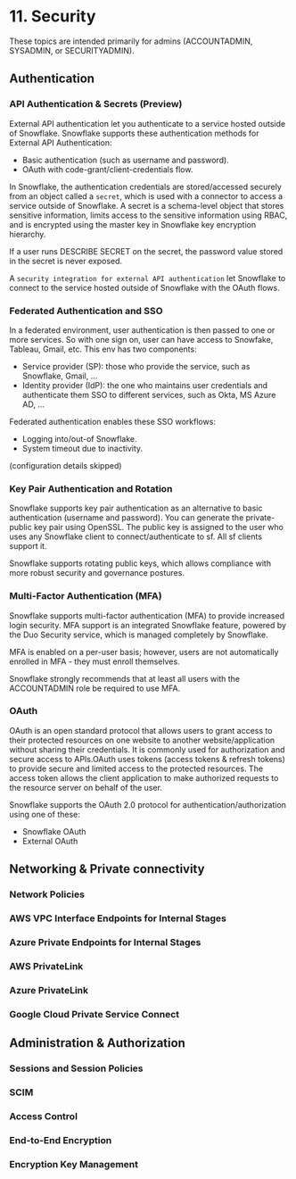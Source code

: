 # 11. Security
These topics are intended primarily for admins (ACCOUNTADMIN, SYSADMIN, or SECURITYADMIN).

## Authentication
### API Authentication & Secrets (Preview)
External API authentication let you authenticate to a service hosted outside of Snowflake. Snowflake supports these authentication methods for External API Authentication:
- Basic authentication (such as username and password).
- OAuth with code-grant/client-credentials flow.

In Snowflake, the authentication credentials are stored/accessed securely from an object called a `secret`, which is used with a connector to access a service outside of Snowflake. A secret is a schema-level object that stores sensitive information, limits access to the sensitive information using RBAC, and is encrypted using the master key in Snowflake key encryption hierarchy. 

If a user runs DESCRIBE SECRET on the secret, the password value stored in the secret is never exposed.

A `security integration for external API authentication` let Snowflake to connect to the service hosted outside of Snowflake with the OAuth flows.

### Federated Authentication and SSO
In a federated environment, user authentication is then passed to one or more services. So with one sign on, user can have access to Snowfake, Tableau, Gmail, etc. This env has two components:
- Service provider (SP): those who provide the service, such as Snowflake, Gmail, ...
- Identity provider (IdP): the one who maintains user credentials and authenticate them SSO to different services, such as Okta, MS Azure AD, ...

Federated authentication enables these SSO workflows:
- Logging into/out-of Snowflake.
- System timeout due to inactivity.

(configuration details skipped)

### Key Pair Authentication and Rotation
Snowflake supports key pair authentication as an alternative to basic authentication (username and password). You can generate the private-public key pair using OpenSSL. The public key is assigned to the user who uses any Snowflake client to connect/authenticate to sf. All sf clients support it. 

Snowflake supports rotating public keys, which allows compliance with more robust security and governance postures.

### Multi-Factor Authentication (MFA)
Snowflake supports multi-factor authentication (MFA) to provide increased login security. MFA support is an integrated Snowflake feature, powered by the Duo Security service, which is managed completely by Snowflake.

MFA is enabled on a per-user basis; however, users are not automatically enrolled in MFA - they must enroll themselves.

Snowflake strongly recommends that at least all users with the ACCOUNTADMIN role be required to use MFA.

### OAuth
OAuth is an open standard protocol that allows users to grant access to their protected resources on one website to another website/application without sharing their credentials. It is commonly used for authorization and secure access to APIs.OAuth uses tokens (access tokens & refresh tokens) to provide secure and limited access to the protected resources. The access token allows the client application to make authorized requests to the resource server on behalf of the user.

Snowflake supports the OAuth 2.0 protocol for authentication/authorization using one of these:
- Snowflake OAuth
- External OAuth

## Networking & Private connectivity
### Network Policies

### AWS VPC Interface Endpoints for Internal Stages

### Azure Private Endpoints for Internal Stages

### AWS PrivateLink

### Azure PrivateLink

### Google Cloud Private Service Connect

## Administration & Authorization
### Sessions and Session Policies

### SCIM

### Access Control

### End-to-End Encryption

### Encryption Key Management
































